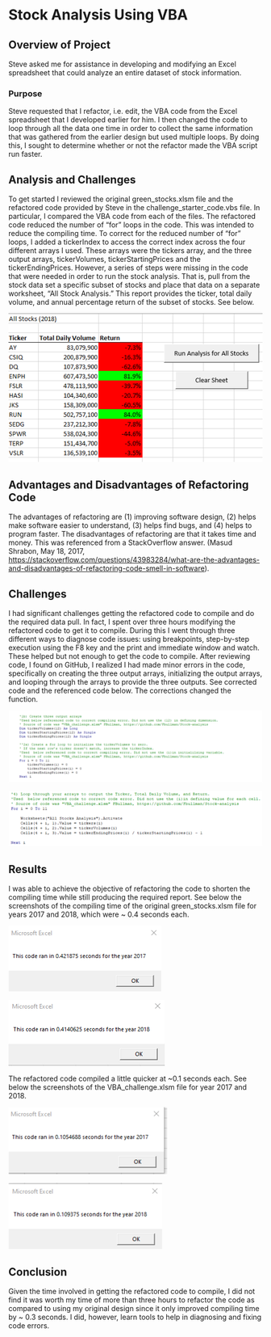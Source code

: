 # Stock Analysis Using VBA

## Overview of Project

Steve asked me for assistance in developing and modifying an Excel spreadsheet that could analyze an entire
dataset of stock information.</p>

### Purpose
Steve requested that I refactor, i.e. edit, the VBA code from the Excel spreadsheet that I developed earlier
for him. I then changed the code to loop through all the data one time in order to collect the same 
information that was gathered from the earlier design but used multiple loops. By doing this, I sought to
determine whether or not the refactor made the VBA script run faster.</p>

## Analysis and Challenges
To get started I reviewed the original green_stocks.xlsm file and the refactored code provided by Steve in 
the challenge_starter_code.vbs file. In particular, I compared the VBA code from each of the files. The 
refactored code reduced the number of “for” loops in the code. This was intended to reduce the compiling 
time. To correct for the reduced number of “for” loops, I added a tickerIndex to access the correct index 
across the four different arrays I used. These arrays were the tickers array, and the three output arrays, 
tickerVolumes, tickerStartingPrices and the tickerEndingPrices. However, a series of steps were missing in 
the code that were needed in order to run the stock analysis. That is, pull from the stock data set a specific 
subset of stocks and place that data on a separate worksheet, “All Stock Analysis.” This report provides the 
ticker, total daily volume, and annual percentage return of the subset of stocks. See below. </p>

![Stock_report.png](https://github.com/Robertfnicholson/Stock-analysis/blob/afff29f5c918d6a06f7dfff6666593c240b3a133/Stock_Report.png)

## Advantages and Disadvantages of Refactoring Code
The advantages of refactoring are (1) improving software design, (2) helps make software easier to 
understand, (3) helps find bugs, and (4) helps to program faster. The disadvantages of refactoring are that it 
takes time and money. This was referenced from a StackOverflow answer. (Masud Shrabon, May 18, 2017, 
https://stackoverflow.com/questions/43983284/what-are-the-advantages-and-disadvantages-of-refactoring-code-smell-in-software). 
</p>

## Challenges
I had significant challenges getting the refactored code to compile and do the required data pull. In fact, I 
spent over three hours modifying the refactored code to get it to compile. During this I went through three 
different ways to diagnose code issues: using breakpoints, step-by-step execution using the F8 key and the 
print and immediate window and watch. These helped but not enough to get the code to compile. After 
reviewing code, I found on GitHub, I realized I had made minor errors in the code, specifically on creating 
the three output arrays, initializing the output arrays, and looping through the arrays to provide the three 
outputs. See corrected code and the referenced code below. The corrections changed the function. </p>

![VBA_code_Steps_1B_2A.png](https://github.com/Robertfnicholson/Stock-analysis/blob/afff29f5c918d6a06f7dfff6666593c240b3a133/VBA_code_Steps_1B_2A.png)

![VBA_code_Step_4.png](https://github.com/Robertfnicholson/Stock-analysis/blob/64f4c6aacabbb6f4c98f1f8b18ca8a0fe3bd9067/VBA_code_Step_4.png)

## Results
I was able to achieve the objective of refactoring the code to shorten the compiling time while still 
producing the required report. See below the screenshots of the compiling time of the original 
green_stocks.xlsm file for years 2017 and 2018, which were ~ 0.4 seconds each.

![green_stocks_2017.png](https://github.com/Robertfnicholson/Stock-analysis/blob/afff29f5c918d6a06f7dfff6666593c240b3a133/green_stocks_2017.png)

![green_stocks_2018](https://github.com/Robertfnicholson/Stock-analysis/blob/afff29f5c918d6a06f7dfff6666593c240b3a133/green_stocks_2018.png)

The refactored code compiled a little quicker at ~0.1 seconds each. See below the screenshots of the 
VBA_challenge.xlsm file for year 2017 and 2018.

![VBA_Challenge_2017.png](https://github.com/Robertfnicholson/Stock-analysis/blob/afff29f5c918d6a06f7dfff6666593c240b3a133/VBA_Challenge_2017.png)

![VBA_Challenge_2018](https://github.com/Robertfnicholson/Stock-analysis/blob/afff29f5c918d6a06f7dfff6666593c240b3a133/VBA_Challenge_2018.png)


## Conclusion
Given the time involved in getting the refactored code to compile, I did not find it was worth my time 
of more than three hours to refactor the code as compared to using my original design since it only improved 
compiling time by ~ 0.3 seconds. I did, however, learn tools to help in diagnosing and fixing code errors.</p>

